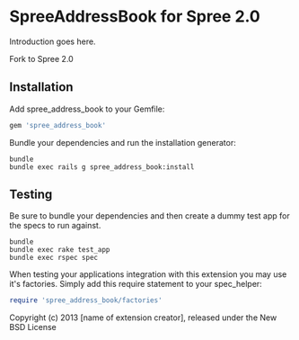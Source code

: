 SpreeAddressBook for Spree 2.0
================

Introduction goes here.

Fork to Spree 2.0

Installation
------------

Add spree_address_book to your Gemfile:

```ruby
gem 'spree_address_book'
```

Bundle your dependencies and run the installation generator:

```shell
bundle
bundle exec rails g spree_address_book:install
```

Testing
-------

Be sure to bundle your dependencies and then create a dummy test app for the specs to run against.

```shell
bundle
bundle exec rake test_app
bundle exec rspec spec
```

When testing your applications integration with this extension you may use it's factories.
Simply add this require statement to your spec_helper:

```ruby
require 'spree_address_book/factories'
```

Copyright (c) 2013 [name of extension creator], released under the New BSD License

